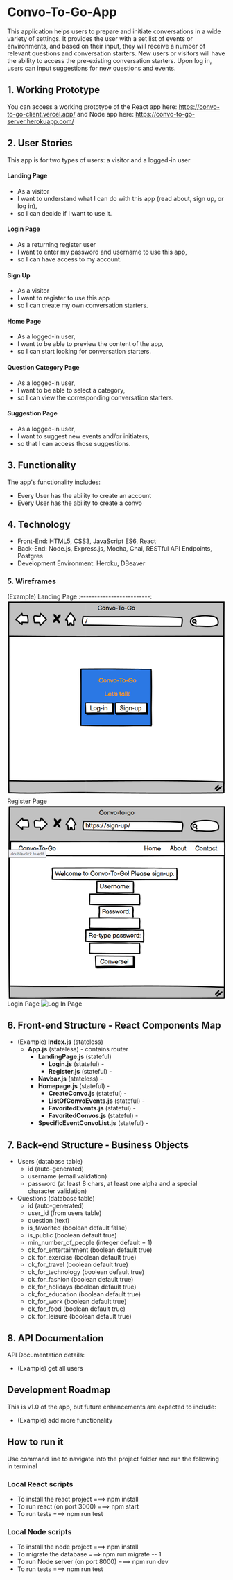 # Convo-To-Go-App 
This application helps users to prepare and initiate conversations in a wide variety of settings. It provides the user with a set list of events or environments, and based on their input, they will receive a number of relevant questions and conversation starters. New users or visitors will have the ability to access the pre-existing conversation starters. Upon log in, users can input suggestions for new questions and events.

## 1. Working Prototype 
You can access a working prototype of the React app here: https://convo-to-go-client.vercel.app/ and Node app here: https://convo-to-go-server.herokuapp.com/


## 2. User Stories
This app is for two types of users: a visitor and a logged-in user



#### Landing Page
* As a visitor
* I want to understand what I can do with this app (read about, sign up, or log in),
* so I can decide if I want to use it.

#### Login Page
* As a returning register user
* I want to enter my password and username to use this app,
* so I can have access to my account.

#### Sign Up
* As a visitor 
* I want to register to use this app
* so I can create my own conversation starters.

#### Home Page 
* As a logged-in user,
* I want to be able to preview the content of the app,
* so I can start looking for conversation starters.

#### Question Category Page
* As a logged-in user,
* I want to be able to select a category,
* so I can view the corresponding conversation starters.

#### Suggestion Page
* As a logged-in user,
* I want to suggest new events and/or initiaters,
* so that I can access those suggestions.


## 3. Functionality 
The app's functionality includes:
* Every User has the ability to create an account
* Every User has the ability to create a convo 



## 4. Technology 
* Front-End: HTML5, CSS3, JavaScript ES6, React
* Back-End: Node.js, Express.js, Mocha, Chai, RESTful API Endpoints, Postgres
* Development Environment: Heroku, DBeaver

### 5. Wireframes 
(Example) Landing Page
:-------------------------:
![Landing Page](/screenshots/landing-page.png)
Register Page
![Register Page](/screenshots/sign-up.png)
Login Page
![Log In Page](/screenshots/log-in.png)

## 6. Front-end Structure - React Components Map 
* (Example) __Index.js__ (stateless)
    * __App.js__ (stateless) - contains router
        * __LandingPage.js__ (stateful)
            * __Login.js__ (stateful) -
            * __Register.js__ (stateful) -
        * __Navbar.js__ (stateless) -
        * __Homepage.js__ (stateful) -
            * __CreateConvo.js__ (stateful) -
            * __ListOfConvoEvents.js__ (stateful) -
            * __FavoritedEvents.js__ (stateful) -
            * __FavoritedConvos.js__ (stateful) -
        * __SpecificEventConvoList.js__ (stateful) -

## 7. Back-end Structure - Business Objects 
* Users (database table)
    * id (auto-generated)
    * username (email validation)
    * password (at least 8 chars, at least one alpha and a special character validation)
* Questions (database table)
    * id (auto-generated)
    * user_id (from users table)
    * question (text)
    * is_favorited (boolean default false)
    * is_public (boolean default true)
    * min_number_of_people (integer default = 1)
    * ok_for_entertainment (boolean default true)
    * ok_for_exercise (boolean default true)
    * ok_for_travel (boolean default true)
    * ok_for_technology (boolean default true)
    * ok_for_fashion (boolean default true)
    * ok_for_holidays (boolean default true)
    * ok_for_education (boolean default true)
    * ok_for_work (boolean default true)
    * ok_for_food (boolean default true)
    * ok_for_leisure (boolean default true)
    

## 8. API Documentation 
API Documentation details:
* (Example) get all users





## Development Roadmap 
This is v1.0 of the app, but future enhancements are expected to include:
* (Example) add more functionality

## How to run it 
Use command line to navigate into the project folder and run the following in terminal

### Local React scripts
* To install the react project ===> npm install
* To run react (on port 3000) ===> npm start
* To run tests ===> npm run test

### Local Node scripts
* To install the node project ===> npm install
* To migrate the database ===> npm run migrate -- 1
* To run Node server (on port 8000) ===> npm run dev
* To run tests ===> npm run test